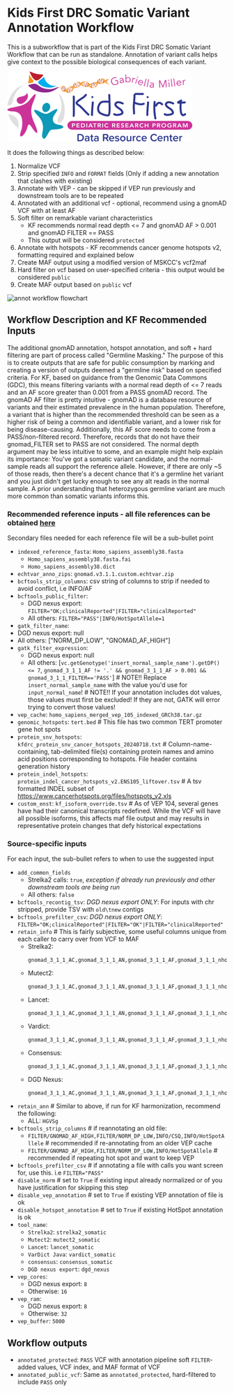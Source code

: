 # Kids First DRC Somatic Variant Annotation Workflow
This is a subworkflow that is part of the Kids First DRC Somatic Variant Workflow that can be run as standalone.
Annotation of variant calls helps give context to the possible biological consequences of each variant.

![data service logo](https://github.com/d3b-center/d3b-research-workflows/raw/master/doc/kfdrc-logo-sm.png)

It does the following things as described below:

1. Normalize VCF
1. Strip specified `INFO` and `FORMAT` fields (Only if adding a new annotation that clashes with existing)
1. Annotate with VEP - can be skipped if VEP run previously and downstream tools are to be repeated
1. Annotated with an additional vcf - optional, recommend using a gnomAD VCF with at least AF
1. Soft filter on remarkable variant characteristics
   - KF recommends normal read depth <= 7 and gnomAD AF > 0.001 and gnomAD FILTER == PASS
   - This output will be considered `protected`
1. Annotate with hotspots - KF recommends cancer genome hotspots v2, formatting required and explained below
1. Create MAF output using a modified version of MSKCC's vcf2maf
1. Hard filter on vcf based on user-specified criteria - this output would be considered `public`
1. Create MAF output based on `public` vcf

![annot workflow flowchart](../docs/somatic_annotation_wf.png)

## Workflow Description and KF Recommended Inputs
The additional gnomAD annotation, hotspot annotation, and soft + hard filtering are part of process called "Germline Masking."
The purpose of this is to create outputs that are safe for public consumption by marking and creating a version of outputs deemed a "germline risk" based on specified criteria.
For KF, based on guidance from the Genomic Data Commons (GDC), this means filtering variants with a normal read depth of <= 7 reads and an AF score greater than 0.001 from a PASS gnomAD record.
The gnomAD AF filter is pretty intuitive - gnomAD is a database resource of variants and their estimated prevalence in the human population.
Therefore, a variant that is higher than the recommended threshold can be seen as a higher risk of being a common and identifiable variant, and a lower risk for being disease-causing.
Additionally, this AF score needs to come from a PASS/non-filtered record. Therefore, records that do not have their gnomad_FILTER set to PASS are not considered.
The normal depth argument may be less intuitive to some, and an example might help explain its importance:
You've got a somatic variant candidate, and the normal-sample reads all support the reference allele.
However,  if there are only ~5 of those reads, then there's a decent chance that it's a germline het variant and you just didn't get lucky enough to see any alt reads in the normal sample.
A prior understanding that heterozygous germline variant are much more common than somatic variants informs this.

### Recommended reference inputs - all file references can be obtained [here](https://cavatica.sbgenomics.com/u/kfdrc-harmonization/kf-references/)
Secondary files needed for each reference file will be a sub-bullet point
 - `indexed_reference_fasta`: `Homo_sapiens_assembly38.fasta`
   - `Homo_sapiens_assembly38.fasta.fai`
   - `Homo_sapiens_assembly38.dict`
 - `echtvar_anno_zips`: `gnomad.v3.1.1.custom.echtvar.zip`
 - `bcftools_strip_columns`: csv string of columns to strip if needed to avoid conflict, i.e INFO/AF
 - `bcftools_public_filter`: 
   - DGD nexus export: `FILTER="OK;clinicalReported"|FILTER="clinicalReported"`
   - All others: `FILTER="PASS"|INFO/HotSpotAllele=1`
 - `gatk_filter_name`:
  - DGD nexus export: null
  - All others: ["NORM_DP_LOW", "GNOMAD_AF_HIGH"]
 - `gatk_filter_expression`:
   - DGD nexus export: null
   - All others: [`vc.getGenotype('insert_normal_sample_name').getDP() <= 7`, `gnomad_3_1_1_AF != '.' && gnomad_3_1_1_AF > 0.001 && gnomad_3_1_1_FILTER=='PASS'`] # NOTE!! Replace `insert_normal_sample_name` with the value you'd use for `input_normal_name`! # NOTE!! If your annotation includes dot values, those values must first be excluded! If they are not, GATK will error trying to convert those values!
 - `vep_cache`: `homo_sapiens_merged_vep_105_indexed_GRCh38.tar.gz`
 - `genomic_hotspots`: `tert.bed` # This file has two common TERT promoter gene hot spots
 - `protein_snv_hotspots`: `kfdrc_protein_snv_cancer_hotspots_20240718.txt` #  Column-name-containing, tab-delimited file(s) containing protein names and amino acid positions corresponding to hotspots. File header contains generation history
 - `protein_indel_hotspots`: `protein_indel_cancer_hotspots_v2.ENS105_liftover.tsv` # A tsv formatted INDEL subset of https://www.cancerhotspots.org/files/hotspots_v2.xls
 - `custom_enst`: `kf_isoform_override.tsv` # As of VEP 104, several genes have had their canonical transcripts redefined. While the VCF will have all possible isoforms, this affects maf file output and may results in representative protein changes that defy historical expectations

### Source-specific inputs
For each input, the sub-bullet refers to when to use the suggested input
 - `add_common_fields`
   - Strelka2 calls: `true`, *exception if already run previously and other downstream tools are being run*
   - All others: `false`
 - `bcftools_recontig_tsv`: _DGD nexus export ONLY_: For inputs with chr stripped, provide TSV with `old\tnew` contigs
 - `bcftools_prefilter_csv`: _DGD nexus export ONLY_: `FILTER="OK;clinicalReported"|FILTER="OK"|FILTER="clinicalReported"`
 - `retain_info` # This is fairly subjective, some useful columns unique from each caller to carry over from VCF to MAF
   - Strelka2:
      ```
      gnomad_3_1_1_AC,gnomad_3_1_1_AN,gnomad_3_1_1_AF,gnomad_3_1_1_nhomalt,gnomad_3_1_1_AC_popmax,gnomad_3_1_1_AN_popmax,gnomad_3_1_1_AF_popmax,gnomad_3_1_1_nhomalt_popmax,gnomad_3_1_1_AC_controls_and_biobanks,gnomad_3_1_1_AN_controls_and_biobanks,gnomad_3_1_1_AF_controls_and_biobanks,gnomad_3_1_1_AF_non_cancer,gnomad_3_1_1_primate_ai_score,gnomad_3_1_1_splice_ai_consequence,gnomad_3_1_1_AF_non_cancer_afr,gnomad_3_1_1_AF_non_cancer_ami,gnomad_3_1_1_AF_non_cancer_asj,gnomad_3_1_1_AF_non_cancer_eas,gnomad_3_1_1_AF_non_cancer_fin,gnomad_3_1_1_AF_non_cancer_mid,gnomad_3_1_1_AF_non_cancer_nfe,gnomad_3_1_1_AF_non_cancer_oth,gnomad_3_1_1_AF_non_cancer_raw,gnomad_3_1_1_AF_non_cancer_sas,gnomad_3_1_1_AF_non_cancer_amr,gnomad_3_1_1_AF_non_cancer_popmax,gnomad_3_1_1_AF_non_cancer_all_popmax,gnomad_3_1_1_FILTER,MQ,MQ0,QSI,HotSpotAllele
      ```
   - Mutect2:
      ```
      gnomad_3_1_1_AC,gnomad_3_1_1_AN,gnomad_3_1_1_AF,gnomad_3_1_1_nhomalt,gnomad_3_1_1_AC_popmax,gnomad_3_1_1_AN_popmax,gnomad_3_1_1_AF_popmax,gnomad_3_1_1_nhomalt_popmax,gnomad_3_1_1_AC_controls_and_biobanks,gnomad_3_1_1_AN_controls_and_biobanks,gnomad_3_1_1_AF_controls_and_biobanks,gnomad_3_1_1_AF_non_cancer,gnomad_3_1_1_primate_ai_score,gnomad_3_1_1_splice_ai_consequence,gnomad_3_1_1_AF_non_cancer_afr,gnomad_3_1_1_AF_non_cancer_ami,gnomad_3_1_1_AF_non_cancer_asj,gnomad_3_1_1_AF_non_cancer_eas,gnomad_3_1_1_AF_non_cancer_fin,gnomad_3_1_1_AF_non_cancer_mid,gnomad_3_1_1_AF_non_cancer_nfe,gnomad_3_1_1_AF_non_cancer_oth,gnomad_3_1_1_AF_non_cancer_raw,gnomad_3_1_1_AF_non_cancer_sas,gnomad_3_1_1_AF_non_cancer_amr,gnomad_3_1_1_AF_non_cancer_popmax,gnomad_3_1_1_AF_non_cancer_all_popmax,gnomad_3_1_1_FILTER,MBQ,TLOD,HotSpotAllele
      ```
   - Lancet:
      ```
      gnomad_3_1_1_AC,gnomad_3_1_1_AN,gnomad_3_1_1_AF,gnomad_3_1_1_nhomalt,gnomad_3_1_1_AC_popmax,gnomad_3_1_1_AN_popmax,gnomad_3_1_1_AF_popmax,gnomad_3_1_1_nhomalt_popmax,gnomad_3_1_1_AC_controls_and_biobanks,gnomad_3_1_1_AN_controls_and_biobanks,gnomad_3_1_1_AF_controls_and_biobanks,gnomad_3_1_1_AF_non_cancer,gnomad_3_1_1_primate_ai_score,gnomad_3_1_1_splice_ai_consequence,gnomad_3_1_1_AF_non_cancer_afr,gnomad_3_1_1_AF_non_cancer_ami,gnomad_3_1_1_AF_non_cancer_asj,gnomad_3_1_1_AF_non_cancer_eas,gnomad_3_1_1_AF_non_cancer_fin,gnomad_3_1_1_AF_non_cancer_mid,gnomad_3_1_1_AF_non_cancer_nfe,gnomad_3_1_1_AF_non_cancer_oth,gnomad_3_1_1_AF_non_cancer_raw,gnomad_3_1_1_AF_non_cancer_sas,gnomad_3_1_1_AF_non_cancer_amr,gnomad_3_1_1_AF_non_cancer_popmax,gnomad_3_1_1_AF_non_cancer_all_popmax,gnomad_3_1_1_FILTER,MS,FETS,HotSpotAllele
      ```
   - Vardict:
      ```
      gnomad_3_1_1_AC,gnomad_3_1_1_AN,gnomad_3_1_1_AF,gnomad_3_1_1_nhomalt,gnomad_3_1_1_AC_popmax,gnomad_3_1_1_AN_popmax,gnomad_3_1_1_AF_popmax,gnomad_3_1_1_nhomalt_popmax,gnomad_3_1_1_AC_controls_and_biobanks,gnomad_3_1_1_AN_controls_and_biobanks,gnomad_3_1_1_AF_controls_and_biobanks,gnomad_3_1_1_AF_non_cancer,gnomad_3_1_1_primate_ai_score,gnomad_3_1_1_splice_ai_consequence,gnomad_3_1_1_AF_non_cancer_afr,gnomad_3_1_1_AF_non_cancer_ami,gnomad_3_1_1_AF_non_cancer_asj,gnomad_3_1_1_AF_non_cancer_eas,gnomad_3_1_1_AF_non_cancer_fin,gnomad_3_1_1_AF_non_cancer_mid,gnomad_3_1_1_AF_non_cancer_nfe,gnomad_3_1_1_AF_non_cancer_oth,gnomad_3_1_1_AF_non_cancer_raw,gnomad_3_1_1_AF_non_cancer_sas,gnomad_3_1_1_AF_non_cancer_amr,gnomad_3_1_1_AF_non_cancer_popmax,gnomad_3_1_1_AF_non_cancer_all_popmax,gnomad_3_1_1_FILTER,MSI,MSILEN,SOR,SSF,HotSpotAllele
      ```
   - Consensus:
      ```
      gnomad_3_1_1_AC,gnomad_3_1_1_AN,gnomad_3_1_1_AF,gnomad_3_1_1_nhomalt,gnomad_3_1_1_AC_popmax,gnomad_3_1_1_AN_popmax,gnomad_3_1_1_AF_popmax,gnomad_3_1_1_nhomalt_popmax,gnomad_3_1_1_AC_controls_and_biobanks,gnomad_3_1_1_AN_controls_and_biobanks,gnomad_3_1_1_AF_controls_and_biobanks,gnomad_3_1_1_AF_non_cancer,gnomad_3_1_1_primate_ai_score,gnomad_3_1_1_splice_ai_consequence,gnomad_3_1_1_AF_non_cancer_afr,gnomad_3_1_1_AF_non_cancer_ami,gnomad_3_1_1_AF_non_cancer_asj,gnomad_3_1_1_AF_non_cancer_eas,gnomad_3_1_1_AF_non_cancer_fin,gnomad_3_1_1_AF_non_cancer_mid,gnomad_3_1_1_AF_non_cancer_nfe,gnomad_3_1_1_AF_non_cancer_oth,gnomad_3_1_1_AF_non_cancer_raw,gnomad_3_1_1_AF_non_cancer_sas,gnomad_3_1_1_AF_non_cancer_amr,gnomad_3_1_1_AF_non_cancer_popmax,gnomad_3_1_1_AF_non_cancer_all_popmax,gnomad_3_1_1_FILTER,MQ,MQ0,CAL,HotSpotAllele
      ```
   - DGD Nexus:
     ```
     gnomad_3_1_1_AC,gnomad_3_1_1_AN,gnomad_3_1_1_AF,gnomad_3_1_1_nhomalt,gnomad_3_1_1_AC_popmax,gnomad_3_1_1_AN_popmax,gnomad_3_1_1_AF_popmax,gnomad_3_1_1_nhomalt_popmax,gnomad_3_1_1_AC_controls_and_biobanks,gnomad_3_1_1_AN_controls_and_biobanks,gnomad_3_1_1_AF_controls_and_biobanks,gnomad_3_1_1_AF_non_cancer,gnomad_3_1_1_primate_ai_score,gnomad_3_1_1_splice_ai_consequence,gnomad_3_1_1_AF_non_cancer_afr,gnomad_3_1_1_AF_non_cancer_ami,gnomad_3_1_1_AF_non_cancer_asj,gnomad_3_1_1_AF_non_cancer_eas,gnomad_3_1_1_AF_non_cancer_fin,gnomad_3_1_1_AF_non_cancer_mid,gnomad_3_1_1_AF_non_cancer_nfe,gnomad_3_1_1_AF_non_cancer_oth,gnomad_3_1_1_AF_non_cancer_raw,gnomad_3_1_1_AF_non_cancer_sas,gnomad_3_1_1_AF_non_cancer_amr,gnomad_3_1_1_AF_non_cancer_popmax,gnomad_3_1_1_AF_non_cancer_all_popmax,gnomad_3_1_1_FILTER,Classification,GenomicSource,ClinicallyReported,ManuallyEntered,Correlation,HotSpotAllele
     ```
 - `retain_ann` # Similar to above, if run for KF harmonization, recommend the following:
   - ALL: `HGVSg`
- `bcftools_strip_columns` # if reannotating an old file:
   - `FILTER/GNOMAD_AF_HIGH,FILTER/NORM_DP_LOW,INFO/CSQ,INFO/HotSpotAllele` # recommended if re-annotating from an older VEP cache
   - `FILTER/GNOMAD_AF_HIGH,FILTER/NORM_DP_LOW,INFO/HotSpotAllele` # recommended if repeating hot spot and want to keep VEP
 - `bcftools_prefilter_csv` # if annotating a file with calls you want screen for, use this. i.e `FILTER="PASS"`
 - `disable_norm` # set to `True` if existing input already normalized or of you have justification for skipping this step
 - `disable_vep_annotation` # set to `True` if existing VEP annotation of file is ok
 - `disable_hotspot_annotation` # set to `True` if existing HotSpot annotation is ok
 - `tool_name`:
   - `Strelka2`: `strelka2_somatic`
   - `Mutect2`: `mutect2_somatic`
   - `Lancet`: `lancet_somatic`
   - `VarDict Java`: `vardict_somatic`
   - `consensus`: `consensus_somatic`
   - `DGD nexus export`: `dgd_nexus`
 - `vep_cores`: 
   - DGD nexus export: `8`
   - Otherwise: `16`
 - `vep_ram`: 
   - DGD nexus export: `8`
   - Otherwise: `32`
 - `vep_buffer`: `5000`

## Workflow outputs
 - `annotated_protected`: `PASS` VCF with annotation pipeline soft `FILTER`-added values, VCF index, and MAF format of VCF
 - `annotated_public_vcf`: Same as `annotated_protected`, hard-filtered to include `PASS` only
